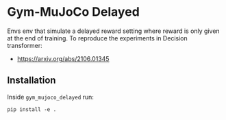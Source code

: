 # Gym-MuJoCo Delayed
Envs env that simulate a delayed reward setting where reward is only given at the end of training.
To reproduce the experiments in Decision transformer: 
- https://arxiv.org/abs/2106.01345

## Installation

Inside `gym_mujoco_delayed` run: 

```
pip install -e .
```
